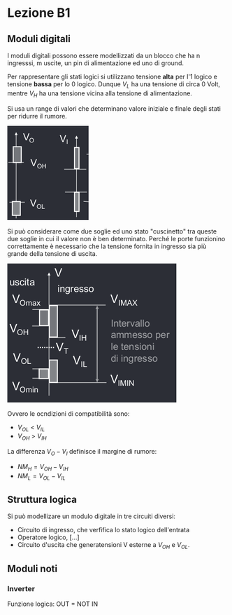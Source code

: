 # Lezione B1
## Moduli digitali
I moduli digitali possono essere modellizzati da un blocco che ha n ingresssi, m uscite, un pin di alimentazione ed uno di ground. 

Per rappresentare gli stati logici si utilizzano tensione **alta** per l'1 logico e tensione **bassa** per lo 0 logico. Dunque $V_L$ ha una tensione di circa 0 Volt, mentre $V_H$ ha una tensione vicina alla tensione di alimentazione.

Si usa un range di valori che determinano valore iniziale e finale degli stati per ridurre il rumore.

![Soglie](../img/img01.png)

Si può considerare come due soglie ed uno stato "cuscinetto" tra queste due soglie in cui il valore non è ben determinato.
Perché le porte funzionino correttamente è necessario che la tensione fornita in ingresso sia più grande della tensione di uscita.

![Soglie insieme](../img/img02.png)

Ovvero le ocndizioni di compatibilità sono:

- $V_{OL}$ < $V_{IL}$
- $V_{OH}$ > $V_{IH}$

La differenza $V_O - V_I$ definisce il margine di rumore:

- $NM_H = V_{OH} - V_{IH}$
- $NM_L = V_{OL} - V_{IL}$

## Struttura logica
Si può modellizare un modulo digitale in tre circuiti diversi:

- Circuito di ingresso, che verfifica lo stato logico dell'entrata
- Operatore logico, [...]
- Circuito d'uscita che generatensioni V esterne a $V_{OH}$ e $V_{OL}$.

## Moduli noti
### Inverter

Funzione logica: OUT = NOT IN